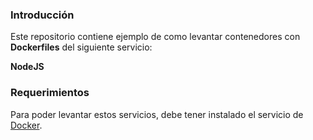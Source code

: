 ### Introducción

Este repositorio contiene ejemplo de como levantar contenedores con **Dockerfiles** del siguiente servicio:

**NodeJS**

### Requerimientos

Para poder levantar estos servicios, debe tener instalado el servicio de [Docker](https://docs.docker.com/get-docker/).